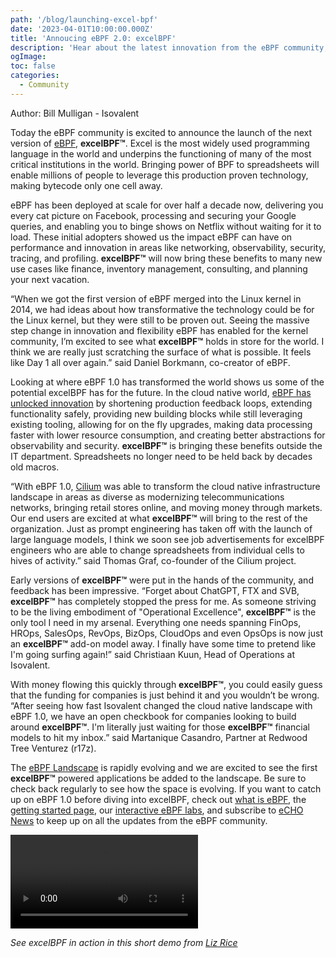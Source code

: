 ```yaml
---
path: '/blog/launching-excel-bpf'
date: '2023-04-01T10:00:00.000Z'
title: 'Annoucing eBPF 2.0: excelBPF'
description: 'Hear about the latest innovation from the eBPF community, turn your cells into hives of activity'
ogImage: 
toc: false
categories:
  - Community
---
```


Author: Bill Mulligan - Isovalent

Today the eBPF community is excited to announce the launch of the next version of [eBPF](https://ebpf.io/), **excelBPF™**. Excel is the most widely used programming language in the world and underpins the functioning of many of the most critical institutions in the world. Bringing power of BPF to spreadsheets will enable millions of people to leverage this production proven technology, making bytecode only one cell away.

eBPF has been deployed at scale for over half a decade now, delivering you every cat picture on Facebook, processing and securing your Google queries, and enabling you to binge shows on Netflix without waiting for it to load. These initial adopters showed us the impact eBPF can have on performance and innovation in areas like networking, observability, security, tracing, and profiling. **excelBPF™** will now bring these benefits to many new use cases like finance, inventory management, consulting, and planning your next vacation.

“When we got the first version of eBPF merged into the Linux kernel in 2014, we had ideas about how transformative the technology could be for the Linux kernel, but they were still to be proven out. Seeing the massive step change in innovation and flexibility eBPF has enabled for the kernel community, I’m excited to see what **excelBPF™** holds in store for the world. I think we are really just scratching the surface of what is possible. It feels like Day 1 all over again.” said Daniel Borkmann, co-creator of eBPF.

Looking at where eBPF 1.0 has transformed the world shows us some of the potential excelBPF has for the future. In the cloud native world, [eBPF has unlocked innovation](https://www.infoworld.com/article/3689690/how-ebpf-unlocks-cloud-native-innovation.html) by shortening production feedback loops, extending functionality safely, providing new building blocks while still leveraging existing tooling, allowing for on the fly upgrades, making data processing faster with lower resource consumption, and creating better abstractions for observability and security. **excelBPF™** is bringing these benefits outside the IT department. Spreadsheets no longer need to be held back by decades old macros.

“With eBPF 1.0, [Cilium](cilium.io) was able to transform the cloud native infrastructure landscape in areas as diverse as modernizing telecommunications networks, bringing retail stores online, and moving money through markets. Our end users are excited at what **excelBPF™** will bring to the rest of the organization. Just as prompt engineering has taken off with the launch of large language models, I think we soon see job advertisements for excelBPF engineers who are able to change spreadsheets from individual cells to hives of activity.” said Thomas Graf, co-founder of the Cilium project.

Early versions of **excelBPF™** were put in the hands of the community, and feedback has been impressive. “Forget about ChatGPT, FTX and SVB, **excelBPF™** has completely stopped the press for me. As someone striving to be the living embodiment of "Operational Excellence", **excelBPF™** is the only tool I need in my arsenal. Everything one needs spanning FinOps, HROps, SalesOps, RevOps, BizOps, CloudOps and even OpsOps is now just an **excelBPF™** add-on model away. I finally have some time to pretend like I'm going surfing again!” said Christiaan Kuun, Head of Operations at Isovalent.

With money flowing this quickly through **excelBPF™**, you could easily guess that the funding for companies is just behind it and you wouldn’t be wrong. “After seeing how fast Isovalent changed the cloud native landscape with eBPF 1.0, we have an open checkbook for companies looking to build around **excelBPF™**. I'm literally just waiting for those **excelBPF™** financial models to hit my inbox.” said Martanique Casandro, Partner at Redwood Tree Venturez (r17z).

The [eBPF Landscape](https://ebpf.io/applications/) is rapidly evolving and we are excited to see the first **excelBPF™** powered applications be added to the landscape. Be sure to check back regularly to see how the space is evolving. If you want to catch up on eBPF 1.0 before diving into excelBPF, check out [what is eBPF](https://ebpf.io/what-is-ebpf/), the [getting started page](https://ebpf.io/get-started/), our [interactive eBPF labs](https://play.instruqt.com/embed/isovalent/tracks/ebpf-getting-started?token=em_9nxLzhlV41gb3rKM&show_challenges=true), and subscribe to [eCHO News](https://ebpf.io/newsletter/) to keep up on all the updates from the eBPF community.

![demo of excelBPF](excelBPF.mov)

_See excelBPF in action in this short demo from [Liz Rice](https://twitter.com/lizrice)_
